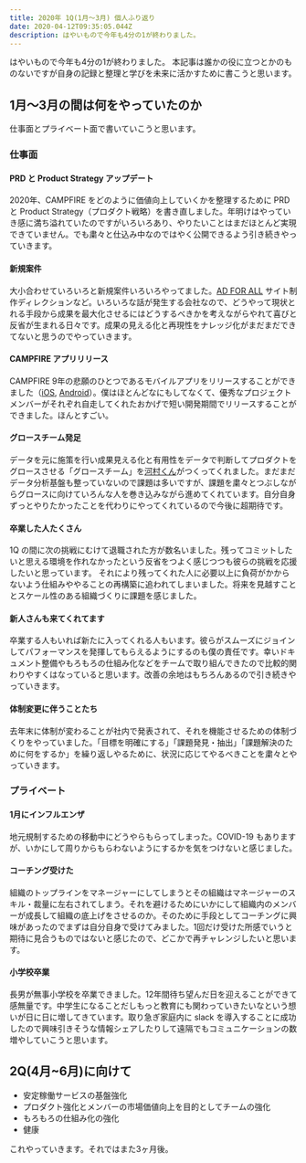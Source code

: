 ```yaml
---
title: 2020年 1Q(1月〜3月) 個人ふり返り
date: 2020-04-12T09:35:05.044Z
description: はやいもので今年も4分の1が終わりました。
---
```

はやいもので今年も4分の1が終わりました。
本記事は誰かの役に立つとかのものないですが自身の記録と整理と学びを未来に活かすために書こうと思います。

## 1月〜3月の間は何をやっていたのか

仕事面とプライベート面で書いていこうと思います。

### 仕事面

#### PRD と Product Strategy アップデート
2020年、CAMPFIRE をどのように価値向上していくかを整理するために PRD と Product Strategy（プロダクト戦略）を書き直しました。年明けはやっていき感に満ち溢れていたのですがいろいろあり、やりたいことはまだほとんど実現できていません。でも粛々と仕込み中なのではやく公開できるよう引き続きやっていきます。

#### 新規案件
大小合わせていろいろと新規案件いろいろやってました。[AD FOR ALL](https://camp-fire.jp/channels/adforall) サイト制作ディレクションなど。いろいろな話が発生する会社なので、どうやって現状とれる手段から成果を最大化させるにはどうするべきかを考えながらやれて喜びと反省が生まれる日々です。成果の見える化と再現性をナレッジ化がまだまだできてないと思うのでやっていきます。

#### CAMPFIRE アプリリリース
CAMPFIRE 9年の悲願のひとつであるモバイルアプリをリリースすることができました（[iOS](https://apps.apple.com/jp/app/campfire/id1496301418), [Android](https://play.google.com/store/apps/details?id=jp.campfire.campfire)）。僕はほとんどなにもしてなくて、優秀なプロジェクトメンバーがそれぞれ自走してくれたおかげで短い開発期間でリリースすることができました。ほんとすごい。

#### グロースチーム発足
データを元に施策を行い成果見える化と有用性をデータで判断してプロダクトをグロースさせる「グロースチーム」を[河村くん](https://twitter.com/chianagyo)がつくってくれました。まだまだデータ分析基盤も整っていないので課題は多いですが、課題を粛々とつぶしながらグロースに向けていろんな人を巻き込みながら進めてくれています。自分自身ずっとやりたかったことを代わりにやってくれているので今後に超期待です。

#### 卒業した人たくさん
1Q の間に次の挑戦にむけて退職された方が数名いました。残ってコミットしたいと思える環境を作れなかったという反省をつよく感じつつも彼らの挑戦を応援したいと思っています。
それにより残ってくれた人に必要以上に負荷がかからないよう仕組みややることの再構築に追われてしまいました。将来を見越すこととスケール性のある組織づくりに課題を感じました。

#### 新人さんも来てくれてます
卒業する人もいれば新たに入ってくれる人もいます。彼らがスムーズにジョインしてパフォーマンスを発揮してもらえるようにするのも僕の責任です。幸いドキュメント整備やもろもろの仕組み化などをチームで取り組んできたので比較的関わりやすくはなっていると思います。改善の余地はもちろんあるので引き続きやっていきます。

#### 体制変更に伴うことたち
去年末に体制が変わることが社内で発表されて、それを機能させるための体制づくりをやっていました。「目標を明確にする」「課題発見・抽出」「課題解決のために何をするか」を繰り返しやるために、状況に応じてやるべきことを粛々とやっていきます。

### プライベート

#### 1月にインフルエンザ
地元規制するための移動中にどうやらもらってしまった。COVID-19 もありますが、いかにして周りからもらわないようにするかを気をつけないと感じました。

#### コーチング受けた
組織のトップラインをマネージャーにしてしまうとその組織はマネージャーのスキル・裁量に左右されてしまう。それを避けるためにいかにして組織内のメンバーが成長して組織の底上げをさせるのか。そのために手段としてコーチングに興味があったのでまずは自分自身で受けてみました。1回だけ受けた所感でいうと期待に見合うものではないと感じたので、どこかで再チャレンジしたいと思います。

#### 小学校卒業
長男が無事小学校を卒業できました。12年間待ち望んだ日を迎えることができて感無量です。中学生になることだしもっと教育にも関わっていきたいなという想いが日に日に増してきています。取り急ぎ家庭内に slack を導入することに成功したので興味引きそうな情報シェアしたりして遠隔でもコミュニケーションの数増やしていこうと思います。

## 2Q(4月~6月)に向けて
- 安定稼働サービスの基盤強化
- プロダクト強化とメンバーの市場価値向上を目的としてチームの強化
- もろもろの仕組み化の強化
- 健康 

これやっていきます。それではまた3ヶ月後。
